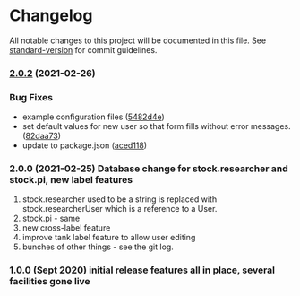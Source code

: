 # Changelog

All notable changes to this project will be documented in this file. See [standard-version](https://github.com/conventional-changelog/standard-version) for commit guidelines.

### [2.0.2](https://github.com/tmoens/zebrafish-facility-manager/compare/v0.0.4...v2.0.2) (2021-02-26)


### Bug Fixes

* example configuration files ([5482d4e](https://github.com/tmoens/zebrafish-facility-manager/commit/5482d4e026a96b08b30619ae13e3cca7f293ea29))
* set default values for new user so that form fills without error messages. ([82daa73](https://github.com/tmoens/zebrafish-facility-manager/commit/82daa737ebaa6c782cdc12ad5a647823b34eec66))
* update to package.json ([aced118](https://github.com/tmoens/zebrafish-facility-manager/commit/aced118cd3ee6c591992665f8eee8d33e2c7b1fb))

### 2.0.0 (2021-02-25) Database change for stock.researcher and stock.pi, new label features

1. stock.researcher used to be a string is replaced with stock.researcherUser which is
a reference to a User.
1. stock.pi - same
1. new cross-label feature
1. improve tank label feature to allow user editing
1. bunches of other things - see the git log.


### 1.0.0 (Sept 2020) initial release features all in place, several facilities gone live
